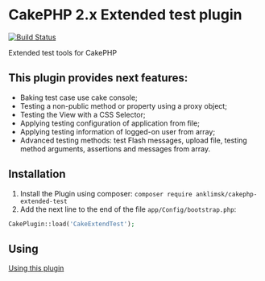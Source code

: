 # CakePHP 2.x Extended test plugin
[![Build Status](https://travis-ci.com/anklimsk/cakephp-extended-test.svg?branch=master)](https://travis-ci.com/anklimsk/cakephp-extended-test)

Extended test tools for CakePHP

## This plugin provides next features:

- Baking test case use cake console;
- Testing a non-public method or property using a proxy object;
- Testing the View with a CSS Selector;
- Applying testing configuration of application from file;
- Applying testing information of logged-on user from array;
- Advanced testing methods: test Flash messages, upload file, testing method arguments, 
   assertions and messages from array.

## Installation

1. Install the Plugin using composer: `composer require anklimsk/cakephp-extended-test`
2. Add the next line to the end of the file `app/Config/bootstrap.php`:
```php
CakePlugin::load('CakeExtendTest');
```
## Using

[Using this plugin](docs/USING.md)
